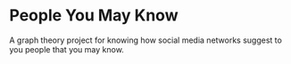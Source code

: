 # People You May Know

A graph theory project for knowing how social media networks suggest to you people that you may know.

